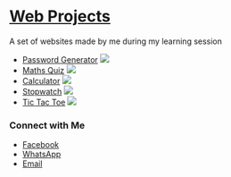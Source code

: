 # [Web Projects](https://rupansamanta.github.io/projects/)

A set of websites made by me during my learning session
* [Password Generator](<https://rupansamanta.github.io/projects/Password Generator>) ![](<https://rupansamanta.github.io/projects/assests/img/password generator banner.jpg>)
* [Maths Quiz](<https://rupansamanta.github.io/projects/Maths Quiz>) ![](<https://rupansamanta.github.io/projects/assests/img/maths quiz banner.jpg>)
* [Calculator](https://rupansamanta.github.io/projects/calculator) ![](<https://rupansamanta.github.io/projects/assests/img/calculator banner.jpg>)
* [Stopwatch](https://rupansamanta.github.io/projects/stopwatch) ![](<https://rupansamanta.github.io/projects/assests/img/stopwatch banner.jpg>)
* [Tic Tac Toe](<https://rupansamanta.github.io/projects/Tic Tac Toe>) ![](<https://rupansamanta.github.io/projects/assests/img/tic tac toe.jpg>)
### Connect with Me
* [Facebook](https://www.facebook.com/rupan.samanta.50)
* [WhatsApp](https://wa.me/qr/UDSMVCEH2MKNB1)
* [Email](mailto:rupansamanta936@gmail.com)
